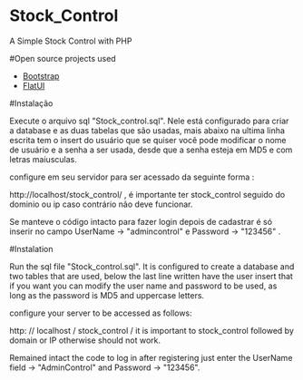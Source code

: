 # Stock_Control
A Simple Stock Control with PHP

#Open source projects used
* [Bootstrap](http://getbootstrap.com.br/)
* [FlatUI](http://designmodo.github.io/Flat-UI/)

#Instalação

Execute o arquivo sql "Stock_control.sql".
Nele está configurado para criar a database e as duas tabelas que são usadas, mais abaixo na ultima linha escrita tem o insert do usuário que se quiser você pode modificar o nome de usuário e a senha a ser usada, desde que a senha esteja em MD5 e com letras maiusculas.

configure em seu servidor para ser acessado da seguinte forma :

http://localhost/stock_control/ , é importante ter stock_control seguido do dominio ou ip caso contrário não deve funcionar.

Se manteve o código intacto para fazer login depois de cadastrar é só inserir no campo UserName -> "admincontrol" e Password -> "123456" .

#Instalation

Run the sql file "Stock_control.sql".
It is configured to create a database and two tables that are used, below the last line written have the user insert that if you want you can modify the user name and password to be used, as long as the password is MD5 and uppercase letters.

configure your server to be accessed as follows:

http: // localhost / stock_control / it is important to stock_control followed by domain or IP otherwise should not work.

Remained intact the code to log in after registering just enter the UserName field -> "AdminControl" and Password -> "123456".
